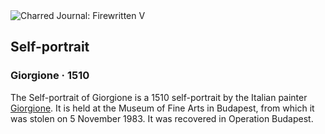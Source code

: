 <div class="artwork-of-the-day">
  <div class="container">
    <div class="img-wrapper">
      <img
        src="https://uploads2.wikiart.org/self-portrait-1510(2).jpg!Large.jpg"
        alt="Charred Journal: Firewritten V" />
    </div>
    <div class="artwork-detail">
      <div class="artwork-origin"> 
        <h2 class="artwork-name">Self-portrait</h2>
        <h3 class="artist">
          Giorgione
                    ·  1510
        </h3>
      </div>
      <p class="description">
        <span class="artwork-description-text ng-binding" ng-bind-html="viewModel.ArtworkOfTheDay.Description | unsafe">The Self-portrait of Giorgione is a 1510 self-portrait by the Italian painter <a target="_blank" href="/en/giorgione">Giorgione</a>. It is held at the Museum of Fine Arts in Budapest, from which it was stolen on 5 November 1983. It was recovered in Operation Budapest.</span>
                        <div class="text-shadow-container ng-hide" ng-show="showShadow"></div>
      </p>
    </div>
  </div>

</div>
